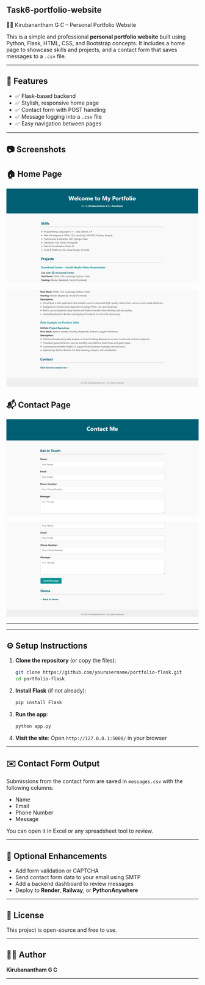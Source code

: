 Task6-portfolio-website
--------------------------

🧑‍💻 Kirubanantham G C – Personal Portfolio Website

This is a simple and professional **personal portfolio website** built using Python, Flask, HTML, CSS, and Bootstrap concepts. It includes a home page to showcase skills and projects, and a contact form that saves messages to a `.csv` file.

---

🚀 Features
------------
- ✅ Flask-based backend
- ✅ Stylish, responsive home page
- ✅ Contact form with POST handling
- ✅ Message logging into a `.csv` file
- ✅ Easy navigation between pages

---

📷 Screenshots
-----------------
🏠 Home Page
----------------
![Home Page Screenshot](images/p1.png)

![Home Page Screenshot](images/p2.png)


📬 Contact Page
-----------------
![Contact Page Screenshot](images/p3.png)

![Contact Page Screenshot](images/p4.png)


---


---

⚙️ Setup Instructions
----------------------
1. **Clone the repository** (or copy the files):
    ```bash
    git clone https://github.com/yourusername/portfolio-flask.git
    cd portfolio-flask
    ```

2. **Install Flask** (if not already):
    ```bash
    pip install Flask
    ```

3. **Run the app**:
    ```bash
    python app.py
    ```

4. **Visit the site**:
    Open `http://127.0.0.1:5000/` in your browser

---

✉️ Contact Form Output
-------------------------
Submissions from the contact form are saved in `messages.csv` with the following columns:

- Name
- Email
- Phone Number
- Message

You can open it in Excel or any spreadsheet tool to review.

---

🔐 Optional Enhancements
---------------------------
- Add form validation or CAPTCHA
- Send contact form data to your email using SMTP
- Add a backend dashboard to review messages
- Deploy to **Render**, **Railway**, or **PythonAnywhere**

---
 📄 License
-------------
This project is open-source and free to use.

---

🙋‍♂️ Author
-----------
**Kirubanantham G C**  


---
